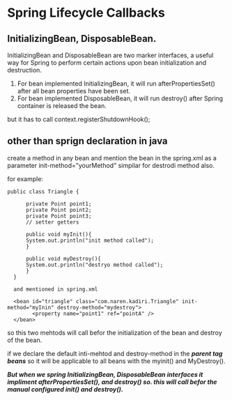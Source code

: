 # Spring Lifecycle Callbacks

## InitializingBean, DisposableBean.

  InitializingBean and DisposableBean are two marker interfaces, a useful way for Spring to perform certain actions upon bean initialization and destruction.

  1. For bean implemented InitializingBean, it will run afterPropertiesSet() after all bean properties have been set.
  2. For bean implemented DisposableBean, it will run destroy() after Spring container is released the bean.
  
  but it has to call context.registerShutdownHook();
  
## other than sprign declaration in java

create a method in any bean and mention the bean in the spring.xml as a parameter init-method="yourMethod" simpilar for destrodi method also.

for example:

    public class Triangle {

	      private Point point1;
	      private Point point2;
	      private Point point3;
	      // setter getters

	      public void myInit(){
	      System.out.println("init method called");
	      }

	      public void myDestroy(){
	      System.out.println("destryo method called");
	      }
      }
      
      and mentioned in spring.xml
      
      <bean id="triangle" class="com.naren.kadiri.Triangle" init-method="myInin" destroy-method="mydestroy">
		    <property name="point1" ref="pointA" />
      </bean>
      
so this two mehtods will call befor the initialization of the bean and destroy of the bean.
      
if we declare the default inti-mehtod and destroy-method in the  **_parent tag beans_** so it will be applicable to all beans with the myinit() and MyDestroy().

**_But when we spring InitializingBean, DisposableBean interfaces it impliment afterPropertiesSet(), and destroy() so. this will call befor the manual configured init() and destroy()._**
      
      
      
